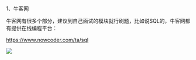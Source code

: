 1、牛客网

牛客网有很多个部分，建议到自己面试的模块就行刷题，比如说SQL的，牛客网都有提供在线编程平台：

https://www.nowcoder.com/ta/sql

![](F:\笔记\PureJavaCoderRoad（Java基础教程）\docs\articles\其他\picture\image-20210324175522413.png)